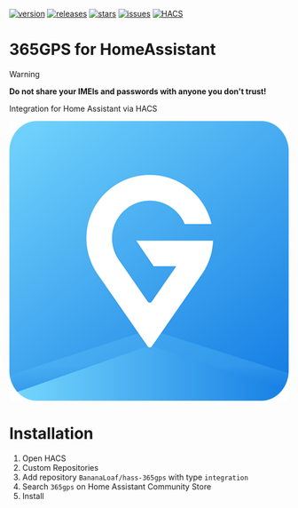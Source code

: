 [![version](https://img.shields.io/github/manifest-json/v/BananaLoaf/hass-365gps?filename=custom_components%2F365gps%2Fmanifest.json)](https://github.com/BananaLoaf/hass-365gps/releases/latest)
[![releases](https://img.shields.io/github/downloads/BananaLoaf/hass-365gps/total)](https://github.com/BananaLoaf/hass-365gps/releases)
[![stars](https://img.shields.io/github/stars/BananaLoaf/hass-365gps)](https://github.com/BananaLoaf/hass-365gps/stargazers)
[![issues](https://img.shields.io/github/issues/BananaLoaf/hass-365gps)](https://github.com/BananaLoaf/hass-365gps/issues)
[![HACS](https://img.shields.io/badge/HACS-Default-orange.svg)](https://hacs.xyz)

# 365GPS for HomeAssistant

> [!WARNING]  
> **Do not share your IMEIs and passwords with anyone you don't trust!**

Integration for Home Assistant via HACS

![images/img.png](images/img.png)

# Installation 

1. Open HACS
2. Custom Repositories
3. Add repository `BananaLoaf/hass-365gps` with type `integration`
4. Search `365gps` on Home Assistant Community Store
5. Install

